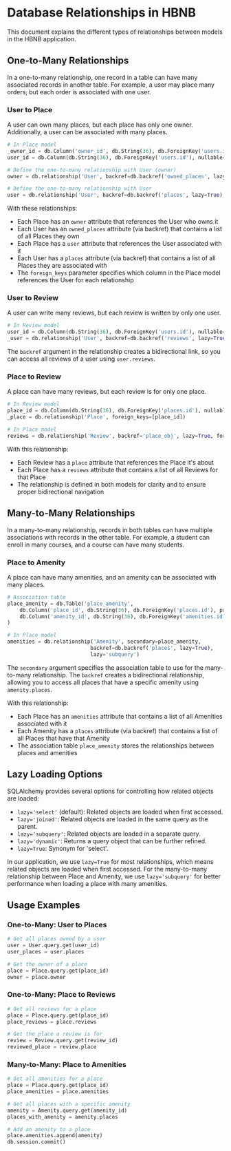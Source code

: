 # Database Relationships in HBNB

This document explains the different types of relationships between models in the HBNB application.

## One-to-Many Relationships

In a one-to-many relationship, one record in a table can have many associated records in another table. For example, a user may place many orders, but each order is associated with one user.

### User to Place

A user can own many places, but each place has only one owner. Additionally, a user can be associated with many places.

```python
# In Place model
_owner_id = db.Column('owner_id', db.String(36), db.ForeignKey('users.id'), nullable=False)
user_id = db.Column(db.String(36), db.ForeignKey('users.id'), nullable=False)

# Define the one-to-many relationship with User (owner)
owner = db.relationship('User', backref=db.backref('owned_places', lazy=True), foreign_keys=[_owner_id])

# Define the one-to-many relationship with User
user = db.relationship('User', backref=db.backref('places', lazy=True), foreign_keys=[user_id])
```

With these relationships:
- Each Place has an `owner` attribute that references the User who owns it
- Each User has an `owned_places` attribute (via backref) that contains a list of all Places they own
- Each Place has a `user` attribute that references the User associated with it
- Each User has a `places` attribute (via backref) that contains a list of all Places they are associated with
- The `foreign_keys` parameter specifies which column in the Place model references the User for each relationship

### User to Review

A user can write many reviews, but each review is written by only one user.

```python
# In Review model
user_id = db.Column(db.String(36), db.ForeignKey('users.id'), nullable=False)
_user = db.relationship('User', backref=db.backref('reviews', lazy=True))
```

The `backref` argument in the relationship creates a bidirectional link, so you can access all reviews of a user using `user.reviews`.

### Place to Review

A place can have many reviews, but each review is for only one place.

```python
# In Review model
place_id = db.Column(db.String(36), db.ForeignKey('places.id'), nullable=False)
_place = db.relationship('Place', foreign_keys=[place_id])

# In Place model
reviews = db.relationship('Review', backref='place_obj', lazy=True, foreign_keys='Review.place_id')
```

With this relationship:
- Each Review has a `place` attribute that references the Place it's about
- Each Place has a `reviews` attribute that contains a list of all Reviews for that Place
- The relationship is defined in both models for clarity and to ensure proper bidirectional navigation

## Many-to-Many Relationships

In a many-to-many relationship, records in both tables can have multiple associations with records in the other table. For example, a student can enroll in many courses, and a course can have many students.

### Place to Amenity

A place can have many amenities, and an amenity can be associated with many places.

```python
# Association table
place_amenity = db.Table('place_amenity',
    db.Column('place_id', db.String(36), db.ForeignKey('places.id'), primary_key=True),
    db.Column('amenity_id', db.String(36), db.ForeignKey('amenities.id'), primary_key=True)
)

# In Place model
amenities = db.relationship('Amenity', secondary=place_amenity, 
                           backref=db.backref('places', lazy=True),
                           lazy='subquery')
```

The `secondary` argument specifies the association table to use for the many-to-many relationship. The `backref` creates a bidirectional relationship, allowing you to access all places that have a specific amenity using `amenity.places`.

With this relationship:
- Each Place has an `amenities` attribute that contains a list of all Amenities associated with it
- Each Amenity has a `places` attribute (via backref) that contains a list of all Places that have that Amenity
- The association table `place_amenity` stores the relationships between places and amenities

## Lazy Loading Options

SQLAlchemy provides several options for controlling how related objects are loaded:

- `lazy='select'` (default): Related objects are loaded when first accessed.
- `lazy='joined'`: Related objects are loaded in the same query as the parent.
- `lazy='subquery'`: Related objects are loaded in a separate query.
- `lazy='dynamic'`: Returns a query object that can be further refined.
- `lazy=True`: Synonym for 'select'.

In our application, we use `lazy=True` for most relationships, which means related objects are loaded when first accessed. For the many-to-many relationship between Place and Amenity, we use `lazy='subquery'` for better performance when loading a place with many amenities.

## Usage Examples

### One-to-Many: User to Places

```python
# Get all places owned by a user
user = User.query.get(user_id)
user_places = user.places

# Get the owner of a place
place = Place.query.get(place_id)
owner = place.owner
```

### One-to-Many: Place to Reviews

```python
# Get all reviews for a place
place = Place.query.get(place_id)
place_reviews = place.reviews

# Get the place a review is for
review = Review.query.get(review_id)
reviewed_place = review.place
```

### Many-to-Many: Place to Amenities

```python
# Get all amenities for a place
place = Place.query.get(place_id)
place_amenities = place.amenities

# Get all places with a specific amenity
amenity = Amenity.query.get(amenity_id)
places_with_amenity = amenity.places

# Add an amenity to a place
place.amenities.append(amenity)
db.session.commit()
```
